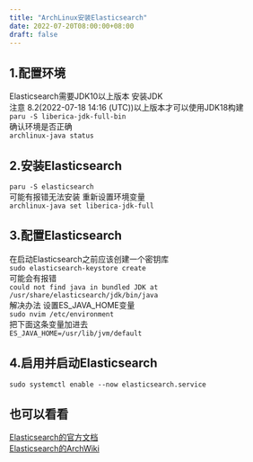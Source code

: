 ```yaml
---
title: "ArchLinux安装Elasticsearch"
date: 2022-07-20T08:00:00+08:00
draft: false
---
```


## 1.配置环境

Elasticsearch需要JDK10以上版本 安装JDK  
注意 8.2(2022-07-18 14:16 (UTC))以上版本才可以使用JDK18构建  
`paru -S liberica-jdk-full-bin`  
确认环境是否正确  
`archlinux-java status`

## 2.安装Elasticsearch

`paru -S elasticsearch`  
可能有报错无法安装 重新设置环境变量  
`archlinux-java set liberica-jdk-full`

## 3.配置Elasticsearch

在启动Elasticsearch之前应该创建一个密钥库  
`sudo elasticsearch-keystore create`  
可能会有报错  
`could not find java in bundled JDK at /usr/share/elasticsearch/jdk/bin/java`  
解决办法 设置ES_JAVA_HOME变量  
`sudo nvim /etc/environment`  
把下面这条变量加进去  
`ES_JAVA_HOME=/usr/lib/jvm/default`

## 4.启用并启动Elasticsearch

`sudo systemctl enable --now elasticsearch.service`

## 也可以看看

[Elasticsearch的官方文档](https://www.elastic.co/guide/index.html)  
[Elasticsearch的ArchWiki](https://wiki.archlinux.org/title/Elasticsearch)